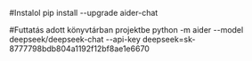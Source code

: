#Instalol
pip install --upgrade aider-chat

#Futtatás adott könyvtárban projektbe
python -m aider --model deepseek/deepseek-chat --api-key deepseek=sk-8777798bdb804a1192f12bf8ae1e6670
